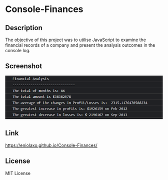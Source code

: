 # Console-Finances

## Description
The objective of this project was to utilise JavaScript to examine the financial records of a company and present the analysis outcomes in the console log.

## Screenshot
![2023-01-21-03-19-35](/2023-01-21-03-19-35.png)


## Link
https://eniolaxo.github.io/Console-Finances/

## License
MIT License